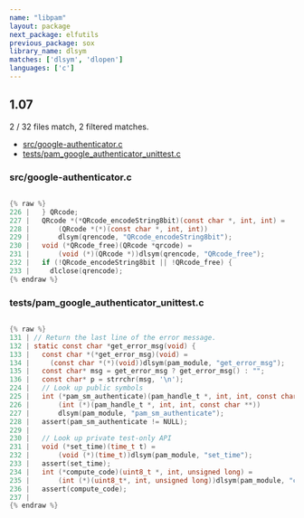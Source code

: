 ```yaml
---
name: "libpam"
layout: package
next_package: elfutils
previous_package: sox
library_name: dlsym
matches: ['dlsym', 'dlopen']
languages: ['c']
---
```

## 1.07
2 / 32 files match, 2 filtered matches.

 - [src/google-authenticator.c](#srcgoogle-authenticatorc)
 - [tests/pam_google_authenticator_unittest.c](#testspam_google_authenticator_unittestc)

### src/google-authenticator.c

```c

{% raw %}
226 |   } QRcode;
227 |   QRcode *(*QRcode_encodeString8bit)(const char *, int, int) =
228 |       (QRcode *(*)(const char *, int, int))
229 |       dlsym(qrencode, "QRcode_encodeString8bit");
230 |   void (*QRcode_free)(QRcode *qrcode) =
231 |       (void (*)(QRcode *))dlsym(qrencode, "QRcode_free");
232 |   if (!QRcode_encodeString8bit || !QRcode_free) {
233 |     dlclose(qrencode);
{% endraw %}

```
### tests/pam_google_authenticator_unittest.c

```c

{% raw %}
131 | // Return the last line of the error message.
132 | static const char *get_error_msg(void) {
133 |   const char *(*get_error_msg)(void) =
134 |     (const char *(*)(void))dlsym(pam_module, "get_error_msg");
135 |   const char* msg = get_error_msg ? get_error_msg() : "";
136 |   const char* p = strrchr(msg, '\n');
224 |   // Look up public symbols
225 |   int (*pam_sm_authenticate)(pam_handle_t *, int, int, const char **) =
226 |       (int (*)(pam_handle_t *, int, int, const char **))
227 |       dlsym(pam_module, "pam_sm_authenticate");
228 |   assert(pam_sm_authenticate != NULL);
229 | 
230 |   // Look up private test-only API
231 |   void (*set_time)(time_t t) =
232 |       (void (*)(time_t))dlsym(pam_module, "set_time");
233 |   assert(set_time);
234 |   int (*compute_code)(uint8_t *, int, unsigned long) =
235 |       (int (*)(uint8_t*, int, unsigned long))dlsym(pam_module, "compute_code");
236 |   assert(compute_code);
237 | 
{% endraw %}

```